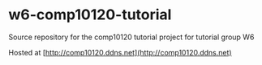 # w6-comp10120-tutorial
Source repository for the comp10120 tutorial project for tutorial group W6

Hosted at [http://comp10120.ddns.net](http://comp10120.ddns.net)
